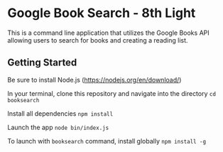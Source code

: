 # Google Book Search - 8th Light

This is a command line application that utilizes the Google Books API allowing users to search for books and creating a reading list.

## Getting Started
Be sure to install Node.js (https://nodejs.org/en/download/)

In your terminal, clone this repository and navigate into the directory
`cd booksearch`

Install all dependencies
`npm install`

Launch the app
`node bin/index.js`

To launch with `booksearch` command, install globally
`npm install -g`



